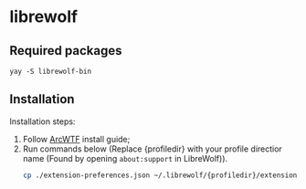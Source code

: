 # librewolf

## Required packages

```
yay -S librewolf-bin
```

## Installation

Installation steps:

1. Follow [ArcWTF](https://github.com/KiKaraage/ArcWTF) install guide;
1. Run commands below (Replace {profiledir} with your profile directior name (Found by opening `about:support` in LibreWolf)).
   ```sh
   cp ./extension-preferences.json ~/.librewolf/{profiledir}/extension-preferences.json
   ```
